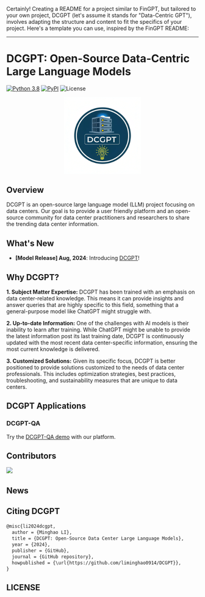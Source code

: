 Certainly! Creating a README for a project similar to FinGPT, but tailored to your own project, DCGPT (let's assume it stands for "Data-Centric GPT"), involves adapting the structure and content to fit the specifics of your project. Here's a template you can use, inspired by the FinGPT README:

---

# DCGPT: Open-Source Data-Centric Large Language Models

<!-- [![Downloads](https://static.pepy.tech/badge/dcgpt)](https://pepy.tech/project/dcgpt) -->
[![Python 3.8](https://img.shields.io/badge/python-3.8-blue.svg)](https://www.python.org/downloads/release/python-380/)
[![PyPI](https://img.shields.io/pypi/v/dcgpt.svg)](https://pypi.org/project/dcgpt/)
![License](https://img.shields.io/github/license/YourUsername/dcgpt.svg?color=brightgreen)


<div align="center">
<img align="center" src="dcgpt_logo.png" width="40%"/>
</div>

## Overview

DCGPT is an open-source large language model (LLM) project focusing on data centers. 
Our goal is to provide a user friendly platform and an open-source community for data center practitioners and researchers to share the trending data center information.

## What's New
- **[Model Release] Aug, 2024**: Introducing [DCGPT](https://huggingface.co/minghao14/dcgpt)! 

## Why DCGPT?

**1. Subject Matter Expertise:** DCGPT has been trained with an emphasis on data center-related knowledge. This means it can provide insights and answer queries that are highly specific to this field, something that a general-purpose model like ChatGPT might struggle with. 

**2. Up-to-date Information:** One of the challenges with AI models is their inability to learn after training. While ChatGPT might be unable to provide the latest information post its last training date, DCGPT is continuously updated with the most recent data center-specific information, ensuring the most current knowledge is delivered. 

**3. Customized Solutions:** Given its specific focus, DCGPT is better positioned to provide solutions customized to the needs of data center professionals. This includes optimization strategies, best practices, troubleshooting, and sustainability measures that are unique to data centers.

## DCGPT Applications

### DCGPT-QA

Try the [DCGPT-QA demo](https://your-demo-link) with our platform.


<!-- ## Tutorials -->

<!-- ## Understanding DCGPT: Blog Series -->

<!-- ## DCGPT Ecosystem

### Framework Overview -->

## Contributors
<a href="https://github.com/liminghao0914/dcgpt/graphs/contributors">
  <img src="https://contrib.rocks/image?repo=liminghao0914/dcgpt" />
</a>

## News
<!-- - **[Your Latest News Article]**: [DCGPT featured in AI Weekly](https://aiweekly.com/your-article). -->

## Citing DCGPT
```
@misc{li2024dcgpt,
  author = {Minghao LI},
  title = {DCGPT: Open-Source Data Center Large Language Models},
  year = {2024},
  publisher = {GitHub},
  journal = {GitHub repository},
  howpublished = {\url{https://github.com/liminghao0914/DCGPT}},
}
```

## LICENSE
